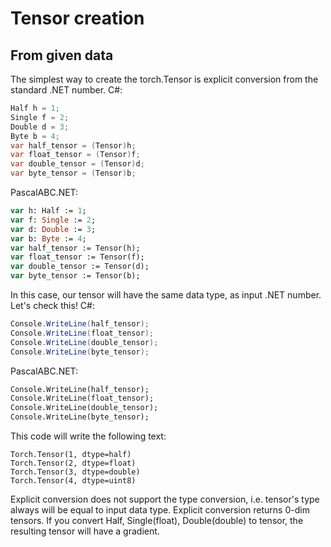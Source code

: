 # Tensor creation
## From given data
The simplest way to create the torch.Tensor is explicit conversion from the standard .NET number.
C#:
```C#
Half h = 1;
Single f = 2;
Double d = 3;
Byte b = 4;
var half_tensor = (Tensor)h;
var float_tensor = (Tensor)f;
var double_tensor = (Tensor)d;
var byte_tensor = (Tensor)b;
```
PascalABC.NET:
```Pascal
var h: Half := 1;
var f: Single := 2;
var d: Double := 3;
var b: Byte := 4;
var half_tensor := Tensor(h);
var float_tensor := Tensor(f);
var double_tensor := Tensor(d);
var byte_tensor := Tensor(b);
```
In this case, our tensor will have the same data type, as input .NET number. Let's check this!
C#:
```C#
Console.WriteLine(half_tensor);
Console.WriteLine(float_tensor);
Console.WriteLine(double_tensor);
Console.WriteLine(byte_tensor);
```
PascalABC.NET:
```Pascal
Console.WriteLine(half_tensor);
Console.WriteLine(float_tensor);
Console.WriteLine(double_tensor);
Console.WriteLine(byte_tensor);
```
This code will write the following text:
```
Torch.Tensor(1, dtype=half)
Torch.Tensor(2, dtype=float)
Torch.Tensor(3, dtype=double)
Torch.Tensor(4, dtype=uint8)
```
Explicit conversion does not support the type conversion, i.e. tensor's type always will be equal to input data type. Explicit conversion returns 0-dim tensors. If you convert Half, Single(float), Double(double) to tensor, the resulting tensor will have a gradient.
